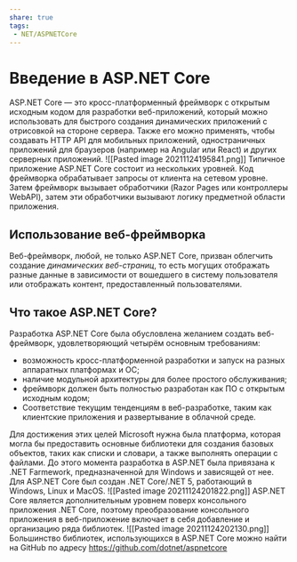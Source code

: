 ```yaml
---
share: true
tags:
 - NET/ASPNETCore
---
```

# Введение в ASP.NET Core
ASP.NET Core — это кросс-платформенный фреймворк с открытым исходным кодом для разработки веб-приложений, который можно использовать для быстрого создания динамических приложений с отрисовкой на стороне сервера. Также его можно применять, чтобы создавать HTTP API для мобильных приложений, одностраничных приложений для браузеров (например на Angular или React) и других серверных приложений.
![[Pasted image 20211124195841.png]]
Типичное приложение ASP.NET Core состоит из нескольких уровней. Код фреймворка обрабатывает запросы от клиента на сетевом уровне. Затем фреймворк вызывает обработчики (Razor Pages или контроллеры WebAPI), затем эти обработчики вызывают логику предметной области приложения.
## Использование веб-фреймворка
Веб-фреймворк, любой, не только ASP.NET Core, призван облегчить создание *динамических веб-страниц*, то есть могущих отображать разные данные в зависимости от вошедшего в систему пользователя или отображать контент, предоставленный пользователями.
## Что такое ASP.NET Core?
Разработка ASP.NET Core была обусловлена желанием создать веб-фреймворк, удовлетворяющий четырём основным требованиям:
- возможность кросс-платформенной разработки и запуск на разных аппаратных платформах и ОС;
- наличие модульной архитектуры для более простого обслуживания;
- фреймворк должен быть полностью разработан как ПО с открытым исходным кодом;
- Соответствие текущим тенденциям в веб-разработке, таким как клиентские приложения и развертывание в облачной среде.

Для достижения этих целей Microsoft нужна была платформа, которая могла бы предоставить основные библиотеки для создания базовых объектов, таких как списки и словари, а также выполнять операции с файлами. До этого момента разработка в ASP.NET была привязана к .NET Farmework, предназначенной для Windows и зависящей от нее. Для ASP.NET Core был создан .NET Core/.NET 5, работающий в Windows, Linux и MacOS.
![[Pasted image 20211124201822.png]]
ASP.NET Core является дополнительным уровнем поверх консольного приложения .NET Core, поэтому преобразование консольного приложения в веб-приложение включает в себя добавление и организацию ряда библиотек.
![[Pasted image 20211124202130.png]]
Большинство библиотек, использующихся в ASP.NET Core можно найти на GitHub по адресу https://github.com/dotnet/aspnetcore
